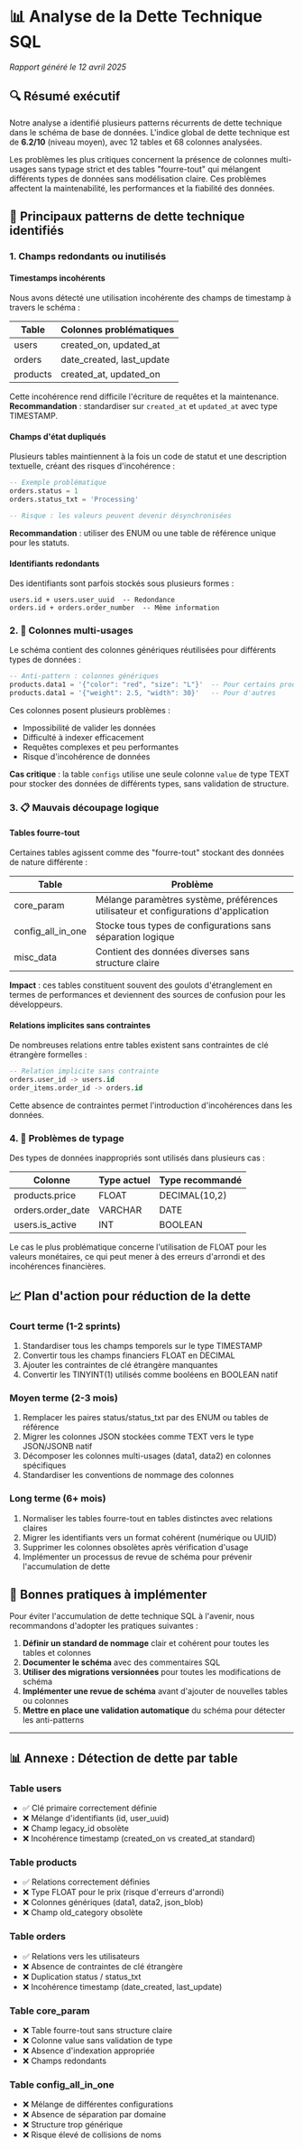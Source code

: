 # 📊 Analyse de la Dette Technique SQL

*Rapport généré le 12 avril 2025*

## 🔍 Résumé exécutif

Notre analyse a identifié plusieurs patterns récurrents de dette technique dans le schéma de base de données. L'indice global de dette technique est de **6.2/10** (niveau moyen), avec 12 tables et 68 colonnes analysées.

Les problèmes les plus critiques concernent la présence de colonnes multi-usages sans typage strict et des tables "fourre-tout" qui mélangent différents types de données sans modélisation claire. Ces problèmes affectent la maintenabilité, les performances et la fiabilité des données.

## 🚩 Principaux patterns de dette technique identifiés

### 1. Champs redondants ou inutilisés

#### Timestamps incohérents
Nous avons détecté une utilisation incohérente des champs de timestamp à travers le schéma :

| Table | Colonnes problématiques |
|-------|-------------------------|
| users | created_on, updated_at |
| orders | date_created, last_update |
| products | created_at, updated_on |

Cette incohérence rend difficile l'écriture de requêtes et la maintenance. **Recommandation** : standardiser sur `created_at` et `updated_at` avec type TIMESTAMP.

#### Champs d'état dupliqués
Plusieurs tables maintiennent à la fois un code de statut et une description textuelle, créant des risques d'incohérence :

```sql
-- Exemple problématique
orders.status = 1
orders.status_txt = 'Processing'

-- Risque : les valeurs peuvent devenir désynchronisées
```

**Recommandation** : utiliser des ENUM ou une table de référence unique pour les statuts.

#### Identifiants redondants
Des identifiants sont parfois stockés sous plusieurs formes :

```
users.id + users.user_uuid  -- Redondance
orders.id + orders.order_number  -- Même information
```

### 2. 🧩 Colonnes multi-usages

Le schéma contient des colonnes génériques réutilisées pour différents types de données :

```sql
-- Anti-pattern : colonnes génériques
products.data1 = '{"color": "red", "size": "L"}'  -- Pour certains produits
products.data1 = '{"weight": 2.5, "width": 30}'   -- Pour d'autres
```

Ces colonnes posent plusieurs problèmes :
- Impossibilité de valider les données
- Difficulté à indexer efficacement
- Requêtes complexes et peu performantes
- Risque d'incohérence de données

**Cas critique** : la table `configs` utilise une seule colonne `value` de type TEXT pour stocker des données de différents types, sans validation de structure.

### 3. 📋 Mauvais découpage logique

#### Tables fourre-tout
Certaines tables agissent comme des "fourre-tout" stockant des données de nature différente :

| Table | Problème |
|-------|----------|
| core_param | Mélange paramètres système, préférences utilisateur et configurations d'application |
| config_all_in_one | Stocke tous types de configurations sans séparation logique |
| misc_data | Contient des données diverses sans structure claire |

**Impact** : ces tables constituent souvent des goulots d'étranglement en termes de performances et deviennent des sources de confusion pour les développeurs.

#### Relations implicites sans contraintes
De nombreuses relations entre tables existent sans contraintes de clé étrangère formelles :

```sql
-- Relation implicite sans contrainte
orders.user_id -> users.id
order_items.order_id -> orders.id
```

Cette absence de contraintes permet l'introduction d'incohérences dans les données.

### 4. 🔢 Problèmes de typage

Des types de données inappropriés sont utilisés dans plusieurs cas :

| Colonne | Type actuel | Type recommandé |
|---------|-------------|----------------|
| products.price | FLOAT | DECIMAL(10,2) |
| orders.order_date | VARCHAR | DATE |
| users.is_active | INT | BOOLEAN |

Le cas le plus problématique concerne l'utilisation de FLOAT pour les valeurs monétaires, ce qui peut mener à des erreurs d'arrondi et des incohérences financières.

## 📈 Plan d'action pour réduction de la dette

### Court terme (1-2 sprints)
1. Standardiser tous les champs temporels sur le type TIMESTAMP
2. Convertir tous les champs financiers FLOAT en DECIMAL
3. Ajouter les contraintes de clé étrangère manquantes
4. Convertir les TINYINT(1) utilisés comme booléens en BOOLEAN natif

### Moyen terme (2-3 mois)
1. Remplacer les paires status/status_txt par des ENUM ou tables de référence
2. Migrer les colonnes JSON stockées comme TEXT vers le type JSON/JSONB natif
3. Décomposer les colonnes multi-usages (data1, data2) en colonnes spécifiques
4. Standardiser les conventions de nommage des colonnes

### Long terme (6+ mois)
1. Normaliser les tables fourre-tout en tables distinctes avec relations claires
2. Migrer les identifiants vers un format cohérent (numérique ou UUID)
3. Supprimer les colonnes obsolètes après vérification d'usage
4. Implémenter un processus de revue de schéma pour prévenir l'accumulation de dette

## 📝 Bonnes pratiques à implémenter

Pour éviter l'accumulation de dette technique SQL à l'avenir, nous recommandons d'adopter les pratiques suivantes :

1. **Définir un standard de nommage** clair et cohérent pour toutes les tables et colonnes
2. **Documenter le schéma** avec des commentaires SQL 
3. **Utiliser des migrations versionnées** pour toutes les modifications de schéma
4. **Implémenter une revue de schéma** avant d'ajouter de nouvelles tables ou colonnes
5. **Mettre en place une validation automatique** du schéma pour détecter les anti-patterns

---

## 📊 Annexe : Détection de dette par table

### Table users
- ✅ Clé primaire correctement définie
- ❌ Mélange d'identifiants (id, user_uuid)
- ❌ Champ legacy_id obsolète
- ❌ Incohérence timestamp (created_on vs created_at standard)

### Table products
- ✅ Relations correctement définies
- ❌ Type FLOAT pour le prix (risque d'erreurs d'arrondi)
- ❌ Colonnes génériques (data1, data2, json_blob)
- ❌ Champ old_category obsolète

### Table orders
- ✅ Relations vers les utilisateurs
- ❌ Absence de contraintes de clé étrangère
- ❌ Duplication status / status_txt
- ❌ Incohérence timestamp (date_created, last_update)

### Table core_param
- ❌ Table fourre-tout sans structure claire
- ❌ Colonne value sans validation de type
- ❌ Absence d'indexation appropriée
- ❌ Champs redondants

### Table config_all_in_one
- ❌ Mélange de différentes configurations
- ❌ Absence de séparation par domaine
- ❌ Structure trop générique
- ❌ Risque élevé de collisions de noms